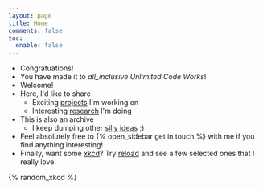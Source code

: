 ```yaml
---
layout: page
title: Home
comments: false
toc:
  enable: false
---
```


- Congratuations!
- You have made it to <i class="material-icons inline all-inclusive">all_inclusive</i> _Unlimited Code Works_!
- Welcome!
- Here, I'd like to share
    * Exciting [projects](/projects) I'm working on
    * Interesting [research](/research) I'm doing
- This is also an archive
    * I keep dumping other [silly ideas](/blog) ;)
- Feel absolutely free to {% open_sidebar get in touch %} with me if you find anything interesting!
- Finally, want some [xkcd](https://xkcd.com/)? Try [reload]() and see a few selected ones that I really love.

{% random_xkcd %}
